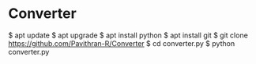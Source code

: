# Converter
$ apt update
$ apt upgrade
$ apt install python
$ apt install git
$ git clone https://github.com/Pavithran-R/Converter
$ cd converter.py
$ python converter.py
